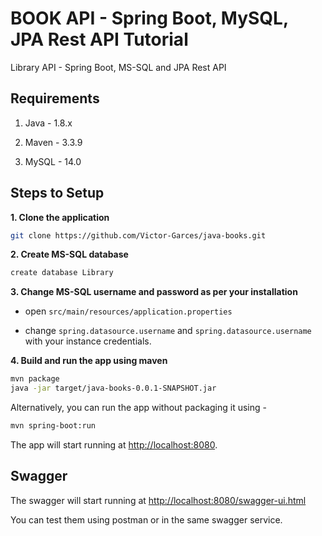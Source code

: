 # BOOK API - Spring Boot, MySQL, JPA Rest API Tutorial

Library API - Spring Boot, MS-SQL and JPA Rest API

## Requirements

1. Java - 1.8.x

2. Maven - 3.3.9

3. MySQL - 14.0    

## Steps to Setup

**1. Clone the application**

```bash
git clone https://github.com/Victor-Garces/java-books.git
```

**2. Create MS-SQL database**

```bash
create database Library
```

**3. Change MS-SQL username and password as per your installation**

+ open `src/main/resources/application.properties`

+ change `spring.datasource.username` and `spring.datasource.username` with your instance credentials.

**4. Build and run the app using maven**

```bash
mvn package
java -jar target/java-books-0.0.1-SNAPSHOT.jar
```

Alternatively, you can run the app without packaging it using -

```bash
mvn spring-boot:run
```

The app will start running at <http://localhost:8080>.

## Swagger

The swagger will start running at <http://localhost:8080/swagger-ui.html>

You can test them using postman or in the same swagger service.
